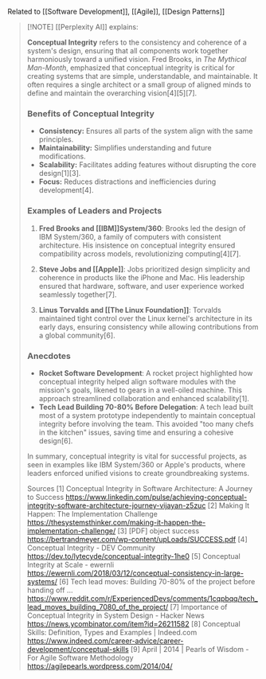 Related to [[Software Development]], [[Agile]], [[Design Patterns]]

> [!NOTE] [[Perplexity AI]] explains: 
> 
> **Conceptual Integrity** refers to the consistency and coherence of a system's design, ensuring that all components work together harmoniously toward a unified vision. Fred Brooks, in *The Mythical Man-Month*, emphasized that conceptual integrity is critical for creating systems that are simple, understandable, and maintainable. It often requires a single architect or a small group of aligned minds to define and maintain the overarching vision[4][5][7].
> 
> ### Benefits of Conceptual Integrity
> - **Consistency:** Ensures all parts of the system align with the same principles.
> - **Maintainability:** Simplifies understanding and future modifications.
> - **Scalability:** Facilitates adding features without disrupting the core design[1][3].
> - **Focus:** Reduces distractions and inefficiencies during development[4].
> 
> ### Examples of Leaders and Projects
> 1. **Fred Brooks and [[IBM]]System/360**:
>    Brooks led the design of IBM System/360, a family of computers with consistent architecture. His insistence on conceptual integrity ensured compatibility across models, revolutionizing computing[4][7].
> 
> 1. **Steve Jobs and [[Apple]]**:
>    Jobs prioritized design simplicity and coherence in products like the iPhone and Mac. His leadership ensured that hardware, software, and user experience worked seamlessly together[7].
> 
> 1. **Linus Torvalds and [[The Linux Foundation]]**:
>    Torvalds maintained tight control over the Linux kernel's architecture in its early days, ensuring consistency while allowing contributions from a global community[6].
> 
> ### Anecdotes
> - **Rocket Software Development**: A rocket project highlighted how conceptual integrity helped align software modules with the mission's goals, likened to gears in a well-oiled machine. This approach streamlined collaboration and enhanced scalability[1].
> - **Tech Lead Building 70-80% Before Delegation**: A tech lead built most of a system prototype independently to maintain conceptual integrity before involving the team. This avoided "too many chefs in the kitchen" issues, saving time and ensuring a cohesive design[6].
> 
> In summary, conceptual integrity is vital for successful projects, as seen in examples like IBM System/360 or Apple's products, where leaders enforced unified visions to create groundbreaking systems.
> 
> Sources
> [1] Conceptual Integrity in Software Architecture: A Journey to Success https://www.linkedin.com/pulse/achieving-conceptual-integrity-software-architecture-journey-vijayan-z5zuc
> [2] Making It Happen: The Implementation Challenge https://thesystemsthinker.com/making-it-happen-the-implementation-challenge/
> [3] [PDF] object success https://bertrandmeyer.com/wp-content/upLoads/SUCCESS.pdf
> [4] Conceptual Integrity - DEV Community https://dev.to/lytecyde/conceptual-integrity-1he0
> [5] Conceptual Integrity at Scale - ewernli https://ewernli.com/2018/03/12/conceptual-consistency-in-large-systems/
> [6] Tech lead moves: Building 70-80% of the project before handing off ... https://www.reddit.com/r/ExperiencedDevs/comments/1cqpbqq/tech_lead_moves_building_7080_of_the_project/
> [7] Importance of Conceptual Integrity in System Design - Hacker News https://news.ycombinator.com/item?id=26211582
> [8] Conceptual Skills: Definition, Types and Examples | Indeed.com https://www.indeed.com/career-advice/career-development/conceptual-skills
> [9] April | 2014 | Pearls of Wisdom - For Agile Software Methodology https://agilepearls.wordpress.com/2014/04/
